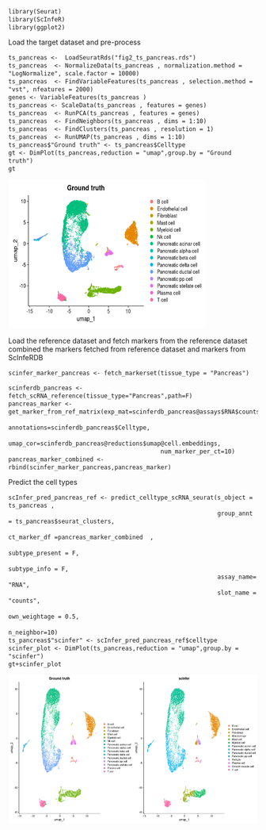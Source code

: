 ```{r}
library(Seurat)
library(ScInfeR)
library(ggplot2)
```

Load the target dataset and pre-process
```{r}
ts_pancreas <-  LoadSeuratRds("fig2_ts_pancreas.rds")
ts_pancreas  <- NormalizeData(ts_pancreas , normalization.method = "LogNormalize", scale.factor = 10000)
ts_pancreas  <- FindVariableFeatures(ts_pancreas , selection.method = "vst", nfeatures = 2000)
genes <- VariableFeatures(ts_pancreas )
ts_pancreas <- ScaleData(ts_pancreas , features = genes)
ts_pancreas  <- RunPCA(ts_pancreas , features = genes)
ts_pancreas  <- FindNeighbors(ts_pancreas , dims = 1:10)
ts_pancreas  <- FindClusters(ts_pancreas , resolution = 1)
ts_pancreas  <- RunUMAP(ts_pancreas , dims = 1:10)
ts_pancreas$"Ground truth" <- ts_pancreas$Celltype
gt <- DimPlot(ts_pancreas,reduction = "umap",group.by = "Ground truth")
gt
```
<img src="images/ts_pan_gt_dimplot.png" width="400" height="300" />

Load the reference dataset and fetch markers from the reference dataset \
combined the markers fetched from reference dataset and markers from ScInfeRDB

```{r}
scinfer_marker_pancreas <- fetch_markerset(tissue_type = "Pancreas")
```
```{r}
scinferdb_pancreas <- fetch_scRNA_reference(tissue_type="Pancreas",path=F)
pancreas_marker <- get_marker_from_ref_matrix(exp_mat=scinferdb_pancreas@assays$RNA$counts,
                                           annotations=scinferdb_pancreas$Celltype,
                                           umap_cor=scinferdb_pancreas@reductions$umap@cell.embeddings,
                                           num_marker_per_ct=10)  
pancreas_marker_combined <- rbind(scinfer_marker_pancreas,pancreas_marker)
```
Predict the cell types
```{r}
scInfer_pred_pancreas_ref <- predict_celltype_scRNA_seurat(s_object = ts_pancreas ,
                                                           group_annt = ts_pancreas$seurat_clusters,
                                                           ct_marker_df =pancreas_marker_combined  ,
                                                           subtype_present = F,
                                                           subtype_info = F,
                                                           assay_name= "RNA",
                                                           slot_name = "counts",
                                                           own_weightage = 0.5,
                                                           n_neighbor=10)
ts_pancreas$"scinfer" <- scInfer_pred_pancreas_ref$celltype
scinfer_plot <- DimPlot(ts_pancreas,reduction = "umap",group.by = "scinfer")
gt+scinfer_plot
```
<img src="images/ts_pan_ref2.png" width="600" height="300" />